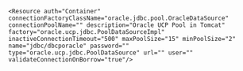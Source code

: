 `
<Resource auth="Container" connectionFactoryClassName="oracle.jdbc.pool.OracleDataSource" connectionPoolName="" description="Oracle UCP Pool in Tomcat" factory="oracle.ucp.jdbc.PoolDataSourceImpl" inactiveConnectionTimeout="500" maxPoolSize="15" minPoolSize="2" name="jdbc/dbcporacle" password="" type="oracle.ucp.jdbc.PoolDataSource" url="" user="" validateConnectionOnBorrow="true"/>
`
